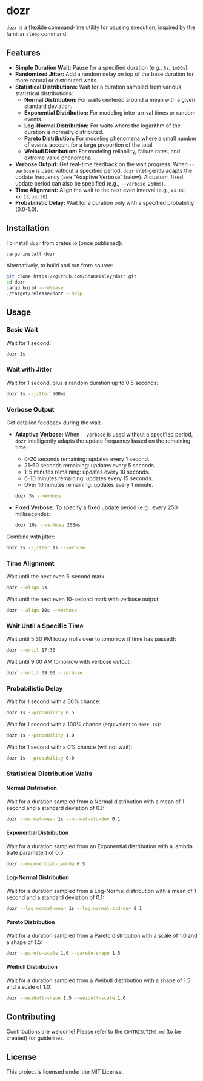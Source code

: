 # dozr

`dozr` is a flexible command-line utility for pausing execution, inspired by the familiar `sleep` command.

## Features

-   **Simple Duration Wait:** Pause for a specified duration (e.g., `5s`, `1m30s`).
-   **Randomized Jitter:** Add a random delay on top of the base duration for more natural or distributed waits.
-   **Statistical Distributions:** Wait for a duration sampled from various statistical distributions:
    -   **Normal Distribution:** For waits centered around a mean with a given standard deviation.
    -   **Exponential Distribution:** For modeling inter-arrival times or random events.
    -   **Log-Normal Distribution:** For waits where the logarithm of the duration is normally distributed.
    -   **Pareto Distribution:** For modeling phenomena where a small number of events account for a large proportion of the total.
    -   **Weibull Distribution:** For modeling reliability, failure rates, and extreme value phenomena.
-   **Verbose Output:** Get real-time feedback on the wait progress. When `--verbose` is used without a specified period, `dozr` intelligently adapts the update frequency (see "Adaptive Verbose" below). A custom, fixed update period can also be specified (e.g., `--verbose 250ms`).
-   **Time Alignment:** Align the wait to the next even interval (e.g., `xx:00`, `xx:15`, `xx:30`).
-   **Probabilistic Delay:** Wait for a duration only with a specified probability (0.0-1.0).

## Installation

To install `dozr` from crates.io (once published):

```bash
cargo install dozr
```

Alternatively, to build and run from source:

```bash
git clone https://github.com/ShaneIsley/dozr.git
cd dozr
cargo build --release
./target/release/dozr --help
```

## Usage

### Basic Wait

Wait for 1 second:

```bash
dozr 1s
```

### Wait with Jitter

Wait for 1 second, plus a random duration up to 0.5 seconds:

```bash
dozr 1s --jitter 500ms
```

### Verbose Output

Get detailed feedback during the wait.

-   **Adaptive Verbose:** When `--verbose` is used without a specified period, `dozr` intelligently adapts the update frequency based on the remaining time:
    -   0-20 seconds remaining: updates every 1 second.
    -   21-60 seconds remaining: updates every 5 seconds.
    -   1-5 minutes remaining: updates every 10 seconds.
    -   6-10 minutes remaining: updates every 15 seconds.
    -   Over 10 minutes remaining: updates every 1 minute.

    ```bash
    dozr 3s --verbose
    ```

-   **Fixed Verbose:** To specify a fixed update period (e.g., every 250 milliseconds):

    ```bash
    dozr 10s --verbose 250ms
    ```

Combine with jitter:

```bash
dozr 2s --jitter 1s --verbose
```

### Time Alignment

Wait until the next even 5-second mark:

```bash
dozr --align 5s
```

Wait until the next even 10-second mark with verbose output:

```bash
dozr --align 10s --verbose
```

### Wait Until a Specific Time

Wait until 5:30 PM today (rolls over to tomorrow if time has passed):

```bash
dozr --until 17:30
```

Wait until 9:00 AM tomorrow with verbose output:

```bash
dozr --until 09:00 --verbose
```

### Probabilistic Delay

Wait for 1 second with a 50% chance:

```bash
dozr 1s --probability 0.5
```

Wait for 1 second with a 100% chance (equivalent to `dozr 1s`):

```bash
dozr 1s --probability 1.0
```

Wait for 1 second with a 0% chance (will not wait):

```bash
dozr 1s --probability 0.0
```

### Statistical Distribution Waits

#### Normal Distribution

Wait for a duration sampled from a Normal distribution with a mean of 1 second and a standard deviation of 0.1:

```bash
dozr --normal-mean 1s --normal-std-dev 0.1
```

#### Exponential Distribution

Wait for a duration sampled from an Exponential distribution with a lambda (rate parameter) of 0.5:

```bash
dozr --exponential-lambda 0.5
```

#### Log-Normal Distribution

Wait for a duration sampled from a Log-Normal distribution with a mean of 1 second and a standard deviation of 0.1:

```bash
dozr --log-normal-mean 1s --log-normal-std-dev 0.1
```

#### Pareto Distribution

Wait for a duration sampled from a Pareto distribution with a scale of 1.0 and a shape of 1.5:

```bash
dozr --pareto-scale 1.0 --pareto-shape 1.5
```

#### Weibull Distribution

Wait for a duration sampled from a Weibull distribution with a shape of 1.5 and a scale of 1.0:

```bash
dozr --weibull-shape 1.5 --weibull-scale 1.0
```

## Contributing

Contributions are welcome! Please refer to the `CONTRIBUTING.md` (to be created) for guidelines.

## License

This project is licensed under the MIT License.